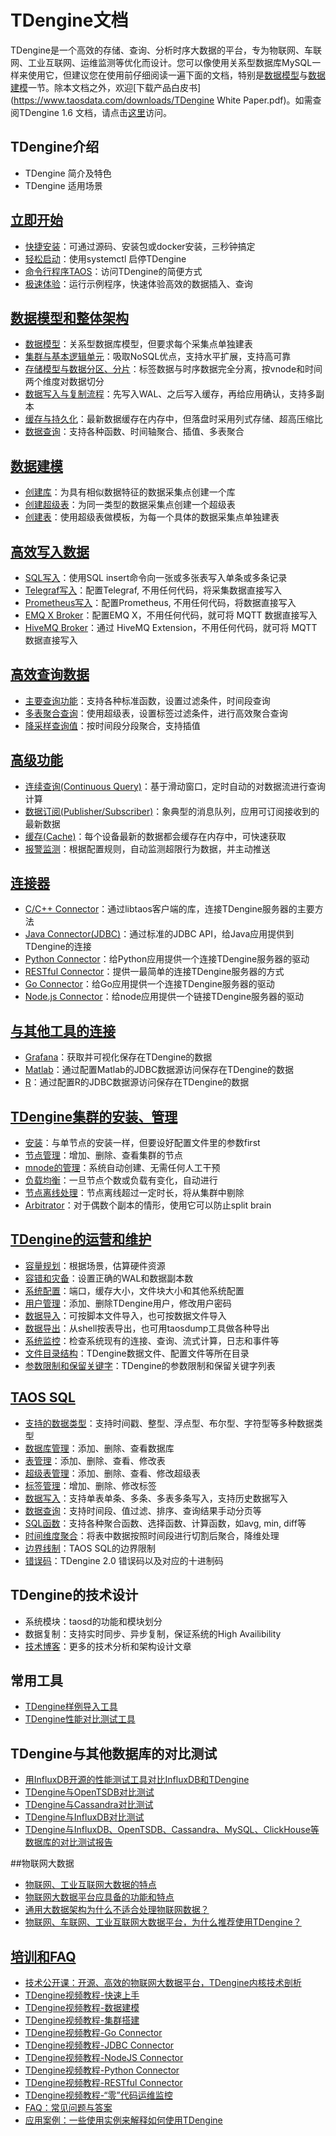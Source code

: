# TDengine文档

TDengine是一个高效的存储、查询、分析时序大数据的平台，专为物联网、车联网、工业互联网、运维监测等优化而设计。您可以像使用关系型数据库MySQL一样来使用它，但建议您在使用前仔细阅读一遍下面的文档，特别是[数据模型](https://www.taosdata.com/cn/documentation20/data-model-and-architecture)与[数据建模](https://www.taosdata.com/cn/documentation20/model)一节。除本文档之外，欢迎[下载产品白皮书](https://www.taosdata.com/downloads/TDengine White Paper.pdf)。如需查阅TDengine 1.6 文档，请点击[这里](https://www.taosdata.com/cn/documentation16/)访问。

## TDengine介绍

- TDengine 简介及特色
- TDengine 适用场景

## [立即开始](https://www.taosdata.com/cn/getting-started)

- [快捷安装](https://www.taosdata.com/cn/documentation20/getting-started/#快捷安装)：可通过源码、安装包或docker安装，三秒钟搞定
- [轻松启动](https://www.taosdata.com/cn/documentation20/getting-started/#轻松启动)：使用systemctl 启停TDengine
- [命令行程序TAOS](https://www.taosdata.com/cn/documentation20/getting-started/#TDengine命令行程序)：访问TDengine的简便方式
- [极速体验](https://www.taosdata.com/cn/documentation20/getting-started/#TDengine-极速体验)：运行示例程序，快速体验高效的数据插入、查询

## [数据模型和整体架构](https://www.taosdata.com/cn/documentation20/architecture)

- [数据模型](https://www.taosdata.com/cn/documentation20/architecture/#数据模型)：关系型数据库模型，但要求每个采集点单独建表
- [集群与基本逻辑单元](https://www.taosdata.com/cn/documentation20/architecture/#集群与基本逻辑单元)：吸取NoSQL优点，支持水平扩展，支持高可靠
- [存储模型与数据分区、分片](https://www.taosdata.com/cn/documentation20/architecture/#存储模型与数据分区、分片)：标签数据与时序数据完全分离，按vnode和时间两个维度对数据切分
- [数据写入与复制流程](https://www.taosdata.com/cn/documentation20/architecture/#数据写入与复制流程)：先写入WAL、之后写入缓存，再给应用确认，支持多副本
- [缓存与持久化](https://www.taosdata.com/cn/documentation20/architecture/#缓存与持久化)：最新数据缓存在内存中，但落盘时采用列式存储、超高压缩比
- [数据查询](https://www.taosdata.com/cn/documentation20/architecture/#数据查询)：支持各种函数、时间轴聚合、插值、多表聚合

## [数据建模](https://www.taosdata.com/cn/documentation20/model)

- [创建库](https://www.taosdata.com/cn/documentation20/model/#创建库)：为具有相似数据特征的数据采集点创建一个库
- [创建超级表](https://www.taosdata.com/cn/documentation20/model/#创建超级表)：为同一类型的数据采集点创建一个超级表
- [创建表](https://www.taosdata.com/cn/documentation20/model/#创建表)：使用超级表做模板，为每一个具体的数据采集点单独建表

## [高效写入数据](https://www.taosdata.com/cn/documentation20/insert)

- [SQL写入](https://www.taosdata.com/cn/documentation20/insert/#SQL写入)：使用SQL insert命令向一张或多张表写入单条或多条记录
- [Telegraf写入](https://www.taosdata.com/cn/documentation20/insert/#Telegraf直接写入)：配置Telegraf, 不用任何代码，将采集数据直接写入
- [Prometheus写入](https://www.taosdata.com/cn/documentation20/insert/#Prometheus直接写入)：配置Prometheus, 不用任何代码，将数据直接写入
- [EMQ X Broker](https://www.taosdata.com/cn/documentation20/insert/#EMQ-X-Broker直接写入)：配置EMQ X，不用任何代码，就可将 MQTT 数据直接写入
- [HiveMQ Broker](https://www.taosdata.com/cn/documentation20/insert/#HiveMQ-Broker直接写入)：通过 HiveMQ Extension，不用任何代码，就可将 MQTT 数据直接写入

## [高效查询数据](https://www.taosdata.com/cn/documentation20/queries)

- [主要查询功能](https://www.taosdata.com/cn/documentation20/queries/#主要查询功能)：支持各种标准函数，设置过滤条件，时间段查询
- [多表聚合查询](https://www.taosdata.com/cn/documentation20/queries/#多表聚合查询)：使用超级表，设置标签过滤条件，进行高效聚合查询
- [降采样查询值](https://www.taosdata.com/cn/documentation20/queries/#降采样查询、插值)：按时间段分段聚合，支持插值

## [高级功能](https://www.taosdata.com/cn/documentation20/advanced-features)

- [连续查询(Continuous Query)](https://www.taosdata.com/cn/documentation20/advanced-features/#连续查询(Continuous-Query))：基于滑动窗口，定时自动的对数据流进行查询计算
- [数据订阅(Publisher/Subscriber)](https://www.taosdata.com/cn/documentation20/advanced-features/#数据订阅(Publisher/Subscriber))：象典型的消息队列，应用可订阅接收到的最新数据
- [缓存(Cache)](https://www.taosdata.com/cn/documentation20/advanced-features/#缓存(Cache))：每个设备最新的数据都会缓存在内存中，可快速获取
- [报警监测](https://www.taosdata.com/cn/documentation20/advanced-features/#报警监测(Alert))：根据配置规则，自动监测超限行为数据，并主动推送

## [连接器](https://www.taosdata.com/cn/documentation20/connector)

- [C/C++ Connector](https://www.taosdata.com/cn/documentation20/connector/#C/C++-Connector)：通过libtaos客户端的库，连接TDengine服务器的主要方法
- [Java Connector(JDBC)](https://www.taosdata.com/cn/documentation20/connector-java)：通过标准的JDBC API，给Java应用提供到TDengine的连接
- [Python Connector](https://www.taosdata.com/cn/documentation20/connector/#Python-Connector)：给Python应用提供一个连接TDengine服务器的驱动
- [RESTful Connector](https://www.taosdata.com/cn/documentation20/connector/#RESTful-Connector)：提供一最简单的连接TDengine服务器的方式
- [Go Connector](https://www.taosdata.com/cn/documentation20/connector/#Go-Connector)：给Go应用提供一个连接TDengine服务器的驱动
- [Node.js Connector](https://www.taosdata.com/cn/documentation20/connector/#Node.js-Connector)：给node应用提供一个链接TDengine服务器的驱动

## [与其他工具的连接](https://www.taosdata.com/cn/documentation20/connections-with-other-tools)

- [Grafana](https://www.taosdata.com/cn/documentation20/connections-with-other-tools/#Grafana)：获取并可视化保存在TDengine的数据
- [Matlab](https://www.taosdata.com/cn/documentation20/connections-with-other-tools/#Matlab)：通过配置Matlab的JDBC数据源访问保存在TDengine的数据
- [R](https://www.taosdata.com/cn/documentation20/connections-with-other-tools/#R)：通过配置R的JDBC数据源访问保存在TDengine的数据

## [TDengine集群的安装、管理](https://www.taosdata.com/cn/documentation20/cluster)

- [安装](https://www.taosdata.com/cn/documentation20/cluster/#创建第一个节点)：与单节点的安装一样，但要设好配置文件里的参数first
- [节点管理](https://www.taosdata.com/cn/documentation20/cluster/#节点管理)：增加、删除、查看集群的节点
- [mnode的管理](https://www.taosdata.com/cn/documentation20/cluster/#Mnode的高可用)：系统自动创建、无需任何人工干预
- [负载均衡](https://www.taosdata.com/cn/documentation20/cluster/#负载均衡)：一旦节点个数或负载有变化，自动进行
- [节点离线处理](https://www.taosdata.com/cn/documentation20/cluster/#节点离线处理)：节点离线超过一定时长，将从集群中剔除
- [Arbitrator](https://www.taosdata.com/cn/documentation20/cluster/#Arbitrator的使用)：对于偶数个副本的情形，使用它可以防止split brain

## [TDengine的运营和维护](https://www.taosdata.com/cn/documentation20/administrator)

- [容量规划](https://www.taosdata.com/cn/documentation20/administrator/#容量规划)：根据场景，估算硬件资源
- [容错和灾备](https://www.taosdata.com/cn/documentation20/administrator/#容错和灾备)：设置正确的WAL和数据副本数
- [系统配置](https://www.taosdata.com/cn/documentation20/administrator/#服务端配置)：端口，缓存大小，文件块大小和其他系统配置
- [用户管理](https://www.taosdata.com/cn/documentation20/administrator/#用户管理)：添加、删除TDengine用户，修改用户密码
- [数据导入](https://www.taosdata.com/cn/documentation20/administrator/#数据导入)：可按脚本文件导入，也可按数据文件导入
- [数据导出](https://www.taosdata.com/cn/documentation20/administrator/#数据导出)：从shell按表导出，也可用taosdump工具做各种导出
- [系统监控](https://www.taosdata.com/cn/documentation20/administrator/#系统监控)：检查系统现有的连接、查询、流式计算，日志和事件等
- [文件目录结构](https://www.taosdata.com/cn/documentation20/administrator/#文件目录结构)：TDengine数据文件、配置文件等所在目录
- [参数限制和保留关键字](https://www.taosdata.com/cn/documentation20/administrator/#参数限制和保留关键字)：TDengine的参数限制和保留关键字列表

## [TAOS SQL](https://www.taosdata.com/cn/documentation20/taos-sql)

- [支持的数据类型](https://www.taosdata.com/cn/documentation20/taos-sql/#支持的数据类型)：支持时间戳、整型、浮点型、布尔型、字符型等多种数据类型
- [数据库管理](https://www.taosdata.com/cn/documentation20/taos-sql/#数据库管理)：添加、删除、查看数据库
- [表管理](https://www.taosdata.com/cn/documentation20/taos-sql/#表管理)：添加、删除、查看、修改表
- [超级表管理](https://www.taosdata.com/cn/documentation20/taos-sql/#超级表STable管理)：添加、删除、查看、修改超级表
- [标签管理](https://www.taosdata.com/cn/documentation20/taos-sql/#超级表-STable-中-TAG-管理)：增加、删除、修改标签
- [数据写入](https://www.taosdata.com/cn/documentation20/taos-sql/#数据写入)：支持单表单条、多条、多表多条写入，支持历史数据写入
- [数据查询](https://www.taosdata.com/cn/documentation20/taos-sql/#数据查询)：支持时间段、值过滤、排序、查询结果手动分页等
- [SQL函数](https://www.taosdata.com/cn/documentation20/taos-sql/#SQL函数)：支持各种聚合函数、选择函数、计算函数，如avg, min, diff等
- [时间维度聚合](https://www.taosdata.com/cn/documentation20/taos-sql/#时间维度聚合)：将表中数据按照时间段进行切割后聚合，降维处理
- [边界线制](https://www.taosdata.com/cn/documentation20/taos-sql/#TAOS-SQL-边界限制)：TAOS SQL的边界限制
- [错误码](https://www.taosdata.com/cn/documentation20/Taos-Error-Code)：TDengine 2.0 错误码以及对应的十进制码

## TDengine的技术设计

- 系统模块：taosd的功能和模块划分
- 数据复制：支持实时同步、异步复制，保证系统的High Availibility
- [技术博客](https://www.taosdata.com/cn/blog/?categories=3)：更多的技术分析和架构设计文章

## 常用工具

- [TDengine样例导入工具](https://www.taosdata.com/blog/2020/01/18/1166.html)
- [TDengine性能对比测试工具](https://www.taosdata.com/blog/2020/01/18/1166.html)

## TDengine与其他数据库的对比测试

- [用InfluxDB开源的性能测试工具对比InfluxDB和TDengine](https://www.taosdata.com/blog/2020/01/13/1105.html)
- [TDengine与OpenTSDB对比测试](https://www.taosdata.com/blog/2019/08/21/621.html)
- [TDengine与Cassandra对比测试](https://www.taosdata.com/blog/2019/08/14/573.html)
- [TDengine与InfluxDB对比测试](https://www.taosdata.com/blog/2019/07/19/419.html)
- [TDengine与InfluxDB、OpenTSDB、Cassandra、MySQL、ClickHouse等数据库的对比测试报告](https://www.taosdata.com/downloads/TDengine_Testing_Report_cn.pdf)

##物联网大数据

- [物联网、工业互联网大数据的特点](https://www.taosdata.com/blog/2019/07/09/105.html)
- [物联网大数据平台应具备的功能和特点](https://www.taosdata.com/blog/2019/07/29/542.html)
- [通用大数据架构为什么不适合处理物联网数据？](https://www.taosdata.com/blog/2019/07/09/107.html)
- [物联网、车联网、工业互联网大数据平台，为什么推荐使用TDengine？](https://www.taosdata.com/blog/2019/07/09/109.html)

## [培训和FAQ](https://www.taosdata.com/cn/faq)

<ul>
        <li><a l href="https://www.taosdata.com/blog/2020/12/25/2126.html">技术公开课：开源、高效的物联网大数据平台，TDengine内核技术剖析</a></li>
        <li><a l href="https://www.taosdata.com/blog/2020/11/11/1941.html">TDengine视频教程-快速上手</a></li>
        <li><a l href="https://www.taosdata.com/blog/2020/11/11/1945.html">TDengine视频教程-数据建模</a></li>
        <li><a l href="https://www.taosdata.com/blog/2020/11/11/1961.html">TDengine视频教程-集群搭建</a></li>
        <li><a l href="https://www.taosdata.com/blog/2020/11/11/1951.html">TDengine视频教程-Go Connector</a></li>
        <li><a l href="https://www.taosdata.com/blog/2020/11/11/1955.html">TDengine视频教程-JDBC Connector</a></li>
        <li><a l href="https://www.taosdata.com/blog/2020/11/11/1957.html">TDengine视频教程-NodeJS Connector</a></li>
        <li><a l href="https://www.taosdata.com/blog/2020/11/11/1963.html">TDengine视频教程-Python Connector</a></li>
        <li><a l href="https://www.taosdata.com/blog/2020/11/11/1965.html">TDengine视频教程-RESTful Connector</a></li>
        <li><a l href="https://www.taosdata.com/blog/2020/11/11/1959.html">TDengine视频教程-“零”代码运维监控</a></li>
        <li><a l href="https://www.taosdata.com/cn/documentation20/faq">FAQ：常见问题与答案</a></li>
        <li><a l href="https://www.taosdata.com/cn/blog/?categories=4"> 应用案例：一些使用实例来解释如何使用TDengine</a></li>
</ul>


